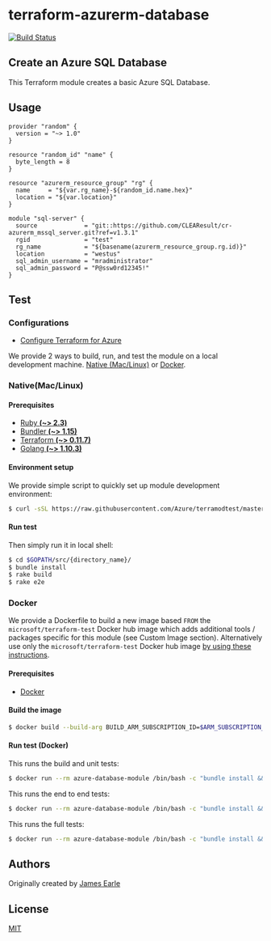 # terraform-azurerm-database

[![Build Status](https://travis-ci.org/Azure/terraform-azurerm-database.svg?branch=master)](https://travis-ci.org/Azure/terraform-azurerm-database)

## Create an Azure SQL Database

This Terraform module creates a basic Azure SQL Database.

## Usage

```hcl
provider "random" {
  version = "~> 1.0"
}

resource "random_id" "name" {
  byte_length = 8
}

resource "azurerm_resource_group" "rg" {
  name     = "${var.rg_name}-${random_id.name.hex}"
  location = "${var.location}"
}

module "sql-server" {
  source             = "git::https://github.com/CLEAResult/cr-azurerm_mssql_server.git?ref=v1.3.1"
  rgid               = "test"
  rg_name            = "${basename(azurerm_resource_group.rg.id)}"
  location           = "westus"
  sql_admin_username = "mradministrator"
  sql_admin_password = "P@ssw0rd12345!"
}
```

## Test

### Configurations

- [Configure Terraform for Azure](https://docs.microsoft.com/en-us/azure/virtual-machines/linux/terraform-install-configure)

We provide 2 ways to build, run, and test the module on a local development machine.  [Native (Mac/Linux)](#native-maclinux) or [Docker](#docker).

### Native(Mac/Linux)

#### Prerequisites

- [Ruby **(~> 2.3)**](https://www.ruby-lang.org/en/downloads/)
- [Bundler **(~> 1.15)**](https://bundler.io/)
- [Terraform **(~> 0.11.7)**](https://www.terraform.io/downloads.html)
- [Golang **(~> 1.10.3)**](https://golang.org/dl/)

#### Environment setup

We provide simple script to quickly set up module development environment:

```sh
$ curl -sSL https://raw.githubusercontent.com/Azure/terramodtest/master/tool/env_setup.sh | sudo bash
```

#### Run test

Then simply run it in local shell:

```sh
$ cd $GOPATH/src/{directory_name}/
$ bundle install
$ rake build
$ rake e2e
```

### Docker

We provide a Dockerfile to build a new image based `FROM` the `microsoft/terraform-test` Docker hub image which adds additional tools / packages specific for this module (see Custom Image section).  Alternatively use only the `microsoft/terraform-test` Docker hub image [by using these instructions](https://github.com/Azure/terraform-test).

#### Prerequisites

- [Docker](https://www.docker.com/community-edition#/download)

#### Build the image

```sh
$ docker build --build-arg BUILD_ARM_SUBSCRIPTION_ID=$ARM_SUBSCRIPTION_ID --build-arg BUILD_ARM_CLIENT_ID=$ARM_CLIENT_ID --build-arg BUILD_ARM_CLIENT_SECRET=$ARM_CLIENT_SECRET --build-arg BUILD_ARM_TENANT_ID=$ARM_TENANT_ID -t azure-database-module .
```

#### Run test (Docker)

This runs the build and unit tests:

```sh
$ docker run --rm azure-database-module /bin/bash -c "bundle install && rake build"
```

This runs the end to end tests:

```sh
$ docker run --rm azure-database-module /bin/bash -c "bundle install && rake e2e"
```

This runs the full tests:

```sh
$ docker run --rm azure-database-module /bin/bash -c "bundle install && rake full"
```

## Authors

Originally created by [James Earle](http://github.com/JamesEarle)

## License

[MIT](LICENSE)
